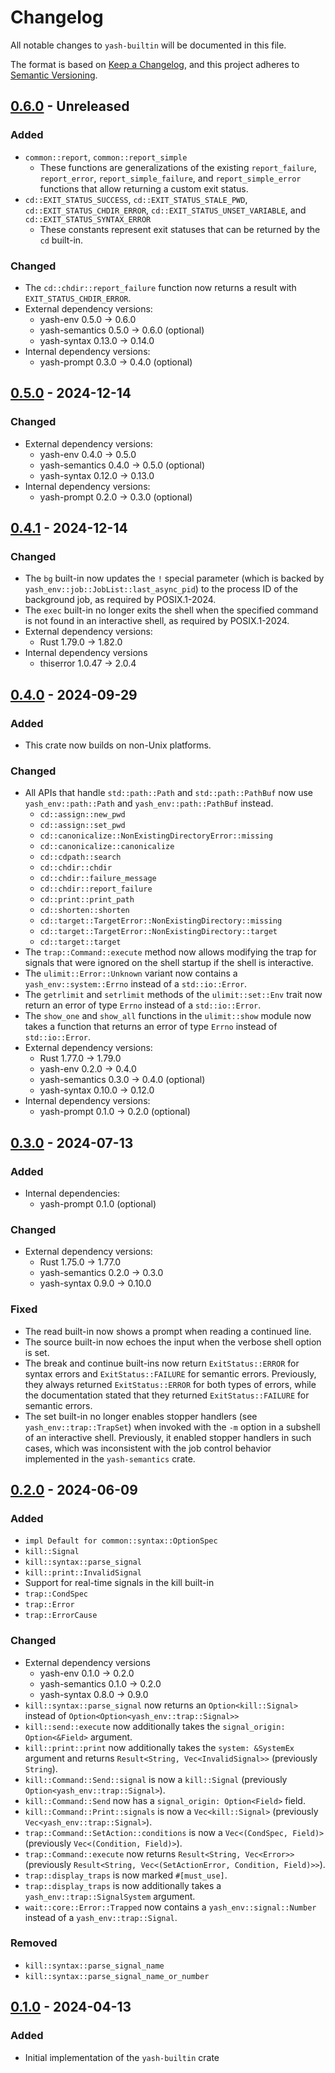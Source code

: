 # Changelog

All notable changes to `yash-builtin` will be documented in this file.

The format is based on [Keep a Changelog](https://keepachangelog.com/en/1.1.0/),
and this project adheres to [Semantic Versioning](https://semver.org/spec/v2.0.0.html).

## [0.6.0] - Unreleased

### Added

- `common::report`, `common::report_simple`
    - These functions are generalizations of the existing `report_failure`,
      `report_error`, `report_simple_failure`, and `report_simple_error`
      functions that allow returning a custom exit status.
- `cd::EXIT_STATUS_SUCCESS`, `cd::EXIT_STATUS_STALE_PWD`,
  `cd::EXIT_STATUS_CHDIR_ERROR`, `cd::EXIT_STATUS_UNSET_VARIABLE`, and
  `cd::EXIT_STATUS_SYNTAX_ERROR`
    - These constants represent exit statuses that can be returned by the `cd`
      built-in.

### Changed

- The `cd::chdir::report_failure` function now returns a result with
  `EXIT_STATUS_CHDIR_ERROR`.
- External dependency versions:
    - yash-env 0.5.0 → 0.6.0
    - yash-semantics 0.5.0 → 0.6.0 (optional)
    - yash-syntax 0.13.0 → 0.14.0
- Internal dependency versions:
    - yash-prompt 0.3.0 → 0.4.0 (optional)

## [0.5.0] - 2024-12-14

### Changed

- External dependency versions:
    - yash-env 0.4.0 → 0.5.0
    - yash-semantics 0.4.0 → 0.5.0 (optional)
    - yash-syntax 0.12.0 → 0.13.0
- Internal dependency versions:
    - yash-prompt 0.2.0 → 0.3.0 (optional)

## [0.4.1] - 2024-12-14

### Changed

- The `bg` built-in now updates the `!` special parameter (which is backed by
  `yash_env::job::JobList::last_async_pid`) to the process ID of the background
  job, as required by POSIX.1-2024.
- The `exec` built-in no longer exits the shell when the specified command is
  not found in an interactive shell, as required by POSIX.1-2024.
- External dependency versions:
    - Rust 1.79.0 → 1.82.0
- Internal dependency versions
    - thiserror 1.0.47 → 2.0.4

## [0.4.0] - 2024-09-29

### Added

- This crate now builds on non-Unix platforms.

### Changed

- All APIs that handle `std::path::Path` and `std::path::PathBuf` now use
  `yash_env::path::Path` and `yash_env::path::PathBuf` instead.
    - `cd::assign::new_pwd`
    - `cd::assign::set_pwd`
    - `cd::canonicalize::NonExistingDirectoryError::missing`
    - `cd::canonicalize::canonicalize`
    - `cd::cdpath::search`
    - `cd::chdir::chdir`
    - `cd::chdir::failure_message`
    - `cd::chdir::report_failure`
    - `cd::print::print_path`
    - `cd::shorten::shorten`
    - `cd::target::TargetError::NonExistingDirectory::missing`
    - `cd::target::TargetError::NonExistingDirectory::target`
    - `cd::target::target`
- The `trap::Command::execute` method now allows modifying the trap for signals
  that were ignored on the shell startup if the shell is interactive.
- The `ulimit::Error::Unknown` variant now contains a `yash_env::system::Errno`
  instead of a `std::io::Error`.
- The `getrlimit` and `setrlimit` methods of the `ulimit::set::Env` trait now
  return an error of type `Errno` instead of a `std::io::Error`.
- The `show_one` and `show_all` functions in the `ulimit::show` module now takes
  a function that returns an error of type `Errno` instead of `std::io::Error`.
- External dependency versions:
    - Rust 1.77.0 → 1.79.0
    - yash-env 0.2.0 → 0.4.0
    - yash-semantics 0.3.0 → 0.4.0 (optional)
    - yash-syntax 0.10.0 → 0.12.0
- Internal dependency versions:
    - yash-prompt 0.1.0 → 0.2.0 (optional)

## [0.3.0] - 2024-07-13

### Added

- Internal dependencies:
    - yash-prompt 0.1.0 (optional)

### Changed

- External dependency versions:
    - Rust 1.75.0 → 1.77.0
    - yash-semantics 0.2.0 → 0.3.0
    - yash-syntax 0.9.0 → 0.10.0

### Fixed

- The read built-in now shows a prompt when reading a continued line.
- The source built-in now echoes the input when the verbose shell option is set.
- The break and continue built-ins now return `ExitStatus::ERROR` for syntax
  errors and `ExitStatus::FAILURE` for semantic errors. Previously, they always
  returned `ExitStatus::ERROR` for both types of errors, while the documentation
  stated that they returned `ExitStatus::FAILURE` for semantic errors.
- The set built-in no longer enables stopper handlers (see
  `yash_env::trap::TrapSet`) when invoked with the `-m` option in a subshell of
  an interactive shell. Previously, it enabled stopper handlers in such cases,
  which was inconsistent with the job control behavior implemented in the
  `yash-semantics` crate.

## [0.2.0] - 2024-06-09

### Added

- `impl Default for common::syntax::OptionSpec`
- `kill::Signal`
- `kill::syntax::parse_signal`
- `kill::print::InvalidSignal`
- Support for real-time signals in the kill built-in
- `trap::CondSpec`
- `trap::Error`
- `trap::ErrorCause`

### Changed

- External dependency versions
    - yash-env 0.1.0 → 0.2.0
    - yash-semantics 0.1.0 → 0.2.0
    - yash-syntax 0.8.0 → 0.9.0
- `kill::syntax::parse_signal` now returns an `Option<kill::Signal>` instead of
  `Option<Option<yash_env::trap::Signal>>`
- `kill::send::execute` now additionally takes the
  `signal_origin: Option<&Field>` argument.
- `kill::print::print` now additionally takes the `system: &SystemEx` argument
  and returns `Result<String, Vec<InvalidSignal>>` (previously `String`).
- `kill::Command::Send::signal` is now a `kill::Signal`
  (previously `Option<yash_env::trap::Signal>`).
- `kill::Command::Send` now has a `signal_origin: Option<Field>` field.
- `kill::Command::Print::signals` is now a `Vec<kill::Signal>`
  (previously `Vec<yash_env::trap::Signal>`).
- `trap::Command::SetAction::conditions` is now a `Vec<(CondSpec, Field)>`
  (previously `Vec<(Condition, Field)>`).
- `trap::Command::execute` now returns `Result<String, Vec<Error>>`
  (previously `Result<String, Vec<(SetActionError, Condition, Field)>>`).
- `trap::display_traps` is now marked `#[must_use]`.
- `trap::display_traps` is now additionally takes a
  `yash_env::trap::SignalSystem` argument.
- `wait::core::Error::Trapped` now contains a `yash_env::signal::Number`
  instead of a `yash_env::trap::Signal`.

### Removed

- `kill::syntax::parse_signal_name`
- `kill::syntax::parse_signal_name_or_number`

## [0.1.0] - 2024-04-13

### Added

- Initial implementation of the `yash-builtin` crate

[0.6.0]: https://github.com/magicant/yash-rs/releases/tag/yash-builtin-0.6.0
[0.5.0]: https://github.com/magicant/yash-rs/releases/tag/yash-builtin-0.5.0
[0.4.1]: https://github.com/magicant/yash-rs/releases/tag/yash-builtin-0.4.1
[0.4.0]: https://github.com/magicant/yash-rs/releases/tag/yash-builtin-0.4.0
[0.3.0]: https://github.com/magicant/yash-rs/releases/tag/yash-builtin-0.3.0
[0.2.0]: https://github.com/magicant/yash-rs/releases/tag/yash-builtin-0.2.0
[0.1.0]: https://github.com/magicant/yash-rs/releases/tag/yash-builtin-0.1.0

